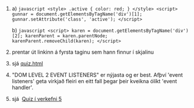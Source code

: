 1.  a)  ```javascript
				<style> .active { color: red; } </style>
				<script>
				    gunnar = document.getElementsByTagName('div')[1];
				    gunnar.setAttribute('class', 'active');
				</script>
				```

    b)  ```javascript
    		<script>
			    karen = document.getElementsByTagName('div')[2];
			    karenParent = karen.parentNode;
			    karenParent.removeChild(karen);
				</script>
				```

2.  prentar út linkinn á fyrsta <a> taginu sem hann finnur í skjalinu

3.  sjá [quiz.html](./quiz.html)

4.  "DOM LEVEL 2 EVENT LISTENERS" er nýjasta og er best. Afþví 'event listeners' geta virkjað
    fleiri en eitt fall þegar þeir kveikna ólíkt 'event handler'.

5.  sjá  [Quiz í verkefni 5](../Verk-5)
